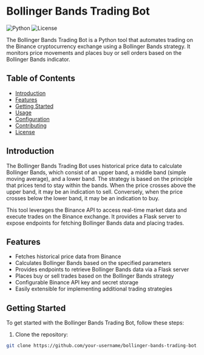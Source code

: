 # Bollinger Bands Trading Bot

![Python](https://img.shields.io/badge/Python-3.8%2B-blue)
![License](https://img.shields.io/github/license/AdamEves/bollinger-bands-trading-bot)

The Bollinger Bands Trading Bot is a Python tool that automates trading on the Binance cryptocurrency exchange using a Bollinger Bands strategy. It monitors price movements and places buy or sell orders based on the Bollinger Bands indicator.

## Table of Contents

- [Introduction](#introduction)
- [Features](#features)
- [Getting Started](#getting-started)
- [Usage](#usage)
- [Configuration](#configuration)
- [Contributing](#contributing)
- [License](#license)

## Introduction

The Bollinger Bands Trading Bot uses historical price data to calculate Bollinger Bands, which consist of an upper band, a middle band (simple moving average), and a lower band. The strategy is based on the principle that prices tend to stay within the bands. When the price crosses above the upper band, it may be an indication to sell. Conversely, when the price crosses below the lower band, it may be an indication to buy.

This tool leverages the Binance API to access real-time market data and execute trades on the Binance exchange. It provides a Flask server to expose endpoints for fetching Bollinger Bands data and placing trades.

## Features

- Fetches historical price data from Binance
- Calculates Bollinger Bands based on the specified parameters
- Provides endpoints to retrieve Bollinger Bands data via a Flask server
- Places buy or sell trades based on the Bollinger Bands strategy
- Configurable Binance API key and secret storage
- Easily extensible for implementing additional trading strategies

## Getting Started

To get started with the Bollinger Bands Trading Bot, follow these steps:

1. Clone the repository:

```bash
git clone https://github.com/your-username/bollinger-bands-trading-bot.git
